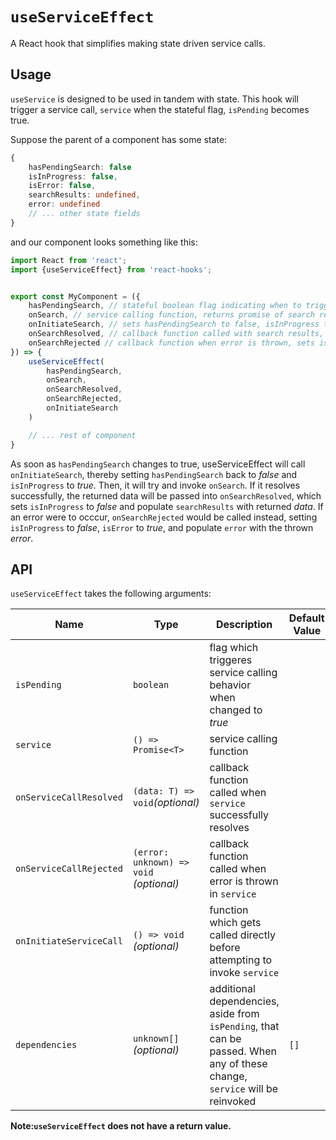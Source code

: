# `useServiceEffect`

A React hook that simplifies making state driven service calls.

## Usage
`useService` is designed to be used in tandem with state. This hook will trigger a service call, `service` when the stateful flag, `isPending` becomes true. 

Suppose the parent of a component has some state:

```Typescript
{
    hasPendingSearch: false
    isInProgress: false,
    isError: false,
    searchResults: undefined,
    error: undefined
    // ... other state fields
}

```
and our component looks something like this:

```Typescript
import React from 'react';
import {useServiceEffect} from 'react-hooks';


export const MyComponent = ({
    hasPendingSearch, // stateful boolean flag indicating when to trigger search
    onSearch, // service calling function, returns promise of search results
    onInitiateSearch, // sets hasPendingSearch to false, isInProgress to true
    onSearchResolved, // callback function called with search results, sets isInProgress to false, sets searchResults
    onSearchRejected // callback function when error is thrown, sets isInProgress to false, sets isError to true, and error to the thrown error
}) => {
    useServiceEffect(
        hasPendingSearch,
        onSearch,
        onSearchResolved,
        onSearchRejected,
        onInitiateSearch
    )

    // ... rest of component
}
```

As soon as `hasPendingSearch` changes to true, useServiceEffect will call `onInitiateSearch`, thereby setting `hasPendingSearch` back to _false_ and `isInProgress` to _true_.  Then, it will try and invoke `onSearch`. If it resolves successfully, the returned data will be passed into `onSearchResolved`, which sets `isInProgress` to _false_ and populate `searchResults` with returned _data_. If an error were to occcur, `onSearchRejected` would be called instead, setting `isInProgress` to _false_, `isError` to _true_, and populate `error` with the thrown _error_. 


## API

`useServiceEffect` takes the following arguments:

| Name | Type   | Description | Default Value |
|-|-|-|-|
| `isPending` | `boolean` | flag which triggeres service calling behavior when changed to _true_ |
| `service` | `() => Promise<T>` | service calling function
| `onServiceCallResolved` | `(data: T) => void`_(optional)_ | callback function called when `service` successfully resolves |
|`onServiceCallRejected` | `(error: unknown) => void` _(optional)_ | callback function called when error is thrown in `service` |
| `onInitiateServiceCall` | `() => void` _(optional)_ | function which gets called directly before attempting to invoke `service` |
| `dependencies` | `unknown[]` _(optional)_ | additional dependencies, aside from `isPending`, that can be passed. When any of these change, `service` will be reinvoked | `[]` |


**Note:`useServiceEffect` does not have a return value.**